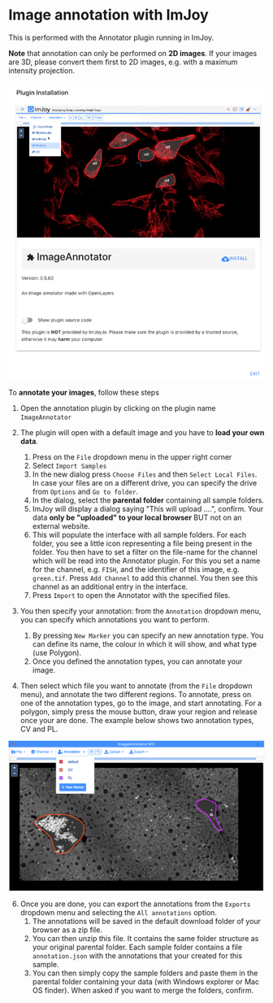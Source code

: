 # Image annotation with ImJoy

This is performed with the Annotator plugin running in ImJoy.

**Note** that annotation can only be performed on **2D images**. 
If your images are 3D, please convert them first to 2D images, e.g. with a maximum intensity projection. 

<img src="https://raw.githubusercontent.com/muellerflorian/walesky-rna-loc-liver/master/docs/img/annotor_install.png" width="600px"></img>

To **annotate your images**, follow these steps

1.  Open the annotation plugin by clicking on the plugin name `ImageAnnotator`
2.  The plugin will open with a default image and you have to **load your own data**.

    1.  Press on the `File` dropdown menu in the upper right corner
    2.  Select `Import Samples`
    3.  In the new dialog press `Choose Files` and then `Select Local Files`.
        In case your files are on a different drive, you can specify the drive
        from `Options` and `Go to folder`.
    4.  In the dialog, select the **parental folder** containing all sample folders.
    5.  ImJoy will display a dialog saying "This will upload ....", confirm. Your
        data **only be "uploaded" to your local browser** BUT not on an external website.
    6.  This will populate the interface with all sample folders. For each folder,
        you see a little icon representing a file being present in the folder.
        You then have to set a filter on the file-name for the channel which will
        be read into the Annotator plugin. For this you set a name for the channel,
        e.g. `FISH`, and the identifier of this image, e.g. `green.tif`. Press `Add Channel` to add this channel. You then see this channel as an additional entry in
        the interface.
    7.  Press `Import` to open the Annotator with the specified files.
3. You then specify your annotation: from the `Annotation` dropdown menu, you can specify which annotations you want to perform.
    1. By pressing `New Marker` you can specify an new annotation type. You can define
       its name, the colour in which it will show, and what type (use Polygon).
    2. Once you defined the annotation types, you can annotate your image.

4.  Then select which file you want to annotate (from the `File` dropdown menu), and
    annotate the two different regions. To annotate, press on one of the annotation types, go to the image, and start annotating. For a polygon, simply press the mouse button, draw your region and release once your are done. The example below shows two annotation types, CV and PL.

<img src="https://raw.githubusercontent.com/muellerflorian/walesky-rna-loc-liver/master/docs/img/annotator_screenshot.png" width="600px"></img>

6.  Once you are done, you can export the annotations from the `Exports` dropdown menu
    and selecting the `All annotations` option.
    1.  The annotations will be saved in the default download folder of your browser as a zip file.
    2.  You can then unzip this file. It contains the same folder structure as
        your original parental folder. Each sample folder contains a file `annotation.json`
        with the annotations that your created for this sample.
    3.  You can then simply copy the sample folders and paste them in the parental
        folder containing your data (with Windows explorer or Mac OS finder).
        When asked if you want to merge the folders, confirm.